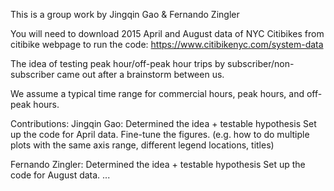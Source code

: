 This is a group work by Jingqin Gao & Fernando Zingler

You will need to download 2015 April and August data of NYC Citibikes from citibike webpage to run the code: 
https://www.citibikenyc.com/system-data

The idea of testing peak hour/off-peak hour trips by subscriber/non-subscriber came out after a brainstorm between us.

We assume a typical time range for commercial hours, peak hours, and off-peak hours.

Contributions:
Jingqin Gao: 
Determined the idea + testable hypothesis
Set up the code for April data. 
Fine-tune the figures. (e.g. how to do multiple plots with the same axis range, different legend locations, titles)

Fernando Zingler:
Determined the idea + testable hypothesis
Set up the code for August data.
...
